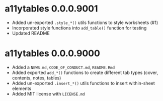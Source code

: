 # a11ytables 0.0.0.9001

* Added un-exported `.style_*()` utils functions to style worksheets (#1)
* Incorporated style functions into `add_table()` function for testing
* Updated README

# a11ytables 0.0.0.9000

* Added a `NEWS.md`, `CODE_OF_CONDUCT.md`, `README.Rmd`
* Added exported `add_*()` functions to create different tab types (cover, contents, notes, tables)
* Added un-exported `.insert_*()` utils functions to insert within-sheet elements
* Added MIT license with `LICENSE.md`
